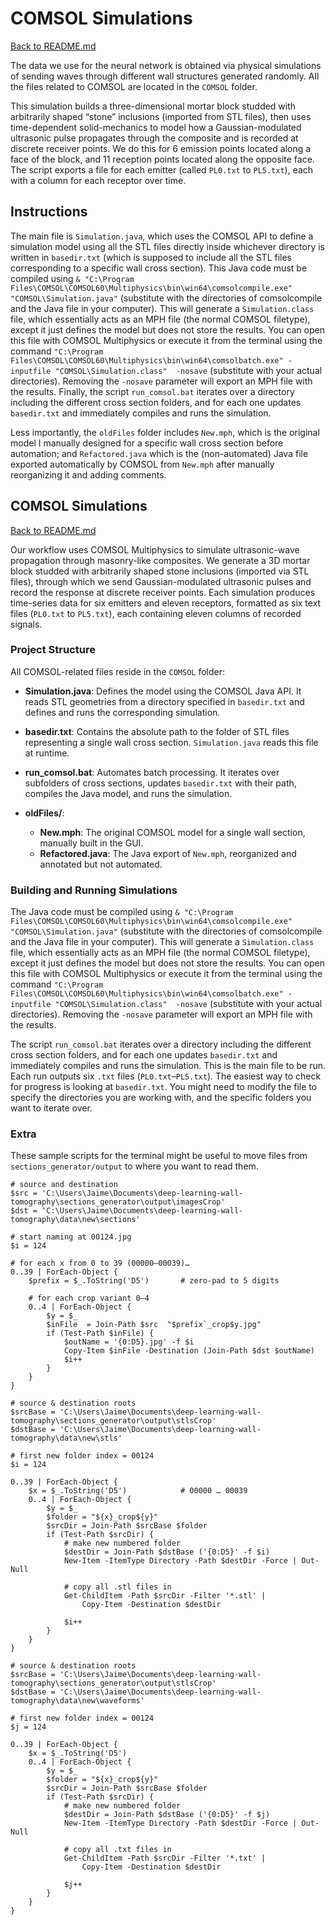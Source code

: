 # COMSOL Simulations

[Back to README.md](../README.md)

The data we use for the neural network is obtained via physical simulations of sending waves through different wall structures generated randomly. All the files related to COMSOL are located in the `COMSOL` folder. 

This simulation builds a three-dimensional mortar block studded with arbitrarily shaped “stone” inclusions (imported from STL files), then uses time-dependent solid-mechanics to model how a Gaussian-modulated ultrasonic pulse propagates through the composite and is recorded at discrete receiver points. We do this for 6 emission points located along a face of the block, and 11 reception points located along the opposite face. The script exports a file for each emitter (called `PL0.txt` to `PL5.txt`), each with a column for each receptor over time.

## Instructions
The main file is `Simulation.java`, which uses the COMSOL API to define a simulation model using all the STL files directly inside whichever directory is written in `basedir.txt` (which is supposed to include all the STL files corresponding to a specific wall cross section). This Java code must be compiled using `& "C:\Program Files\COMSOL\COMSOL60\Multiphysics\bin\win64\comsolcompile.exe" "COMSOL\Simulation.java"` (substitute with the directories of comsolcompile and the Java file in your computer). This will generate a `Simulation.class` file, which essentially acts as an MPH file (the normal COMSOL filetype), except it just defines the model but does not store the results. You can open this file with COMSOL Multiphysics or execute it from the terminal using the command `"C:\Program Files\COMSOL\COMSOL60\Multiphysics\bin\win64\comsolbatch.exe" -inputfile "COMSOL\Simulation.class"  -nosave` (substitute with your actual directories). Removing the `-nosave` parameter will export an MPH file with the results. Finally, the script `run_comsol.bat` iterates over a directory including the different cross section folders, and for each one updates `basedir.txt` and immediately compiles and runs the simulation. 

Less importantly, the `oldFiles` folder includes `New.mph`, which is the original model I manually designed for a specific wall cross section before automation; and `Refactored.java` which is the (non-automated) Java file exported automatically by COMSOL from `New.mph` after manually reorganizing it and adding comments.











## COMSOL Simulations

[Back to README.md](../README.md)

Our workflow uses COMSOL Multiphysics to simulate ultrasonic-wave propagation through masonry-like composites. We generate a 3D mortar block studded with arbitrarily shaped stone inclusions (imported via STL files), through which we send Gaussian-modulated ultrasonic pulses and record the response at discrete receiver points. Each simulation produces time-series data for six emitters and eleven receptors, formatted as six text files (`PL0.txt` to `PL5.txt`), each containing eleven columns of recorded signals.

### Project Structure

All COMSOL-related files reside in the `COMSOL` folder:

* **Simulation.java**: Defines the model using the COMSOL Java API. It reads STL geometries from a directory specified in `basedir.txt` and defines and runs the corresponding simulation.
* **basedir.txt**: Contains the absolute path to the folder of STL files representing a single wall cross section. `Simulation.java` reads this file at runtime.
* **run\_comsol.bat**: Automates batch processing. It iterates over subfolders of cross sections, updates `basedir.txt` with their path, compiles the Java model, and runs the simulation.
* **oldFiles/**:

  * **New\.mph**: The original COMSOL model for a single wall section, manually built in the GUI.
  * **Refactored.java**: The Java export of `New.mph`, reorganized and annotated but not automated.

### Building and Running Simulations

The Java code must be compiled using `& "C:\Program Files\COMSOL\COMSOL60\Multiphysics\bin\win64\comsolcompile.exe" "COMSOL\Simulation.java"` (substitute with the directories of comsolcompile and the Java file in your computer). This will generate a `Simulation.class` file, which essentially acts as an MPH file (the normal COMSOL filetype), except it just defines the model but does not store the results. You can open this file with COMSOL Multiphysics or execute it from the terminal using the command `"C:\Program Files\COMSOL\COMSOL60\Multiphysics\bin\win64\comsolbatch.exe" -inputfile "COMSOL\Simulation.class"  -nosave` (substitute with your actual directories). Removing the `-nosave` parameter will export an MPH file with the results. 

The script `run_comsol.bat` iterates over a directory including the different cross section folders, and for each one updates `basedir.txt` and immediately compiles and runs the simulation. This is the main file to be run. Each run outputs six `.txt` files (`PL0.txt`–`PL5.txt`). The easiest way to check for progress is looking at `basedir.txt`. You might need to modify the file to specify the directories you are working with, and the specific folders you want to iterate over.

### Extra

These sample scripts for the terminal might be useful to move files from `sections_generator/output` to where you want to read them.

```
# source and destination
$src = 'C:\Users\Jaime\Documents\deep-learning-wall-tomography\sections_generator\output\imagesCrop'
$dst = 'C:\Users\Jaime\Documents\deep-learning-wall-tomography\data\new\sections'

# start naming at 00124.jpg
$i = 124

# for each x from 0 to 39 (00000–00039)…
0..39 | ForEach-Object {
    $prefix = $_.ToString('D5')       # zero-pad to 5 digits

    # for each crop variant 0–4
    0..4 | ForEach-Object {
        $y = $_
        $inFile  = Join-Path $src  "$prefix`_crop$y.jpg"
        if (Test-Path $inFile) {
            $outName = '{0:D5}.jpg' -f $i
            Copy-Item $inFile -Destination (Join-Path $dst $outName)
            $i++
        }
    }
}
```


```
# source & destination roots
$srcBase = 'C:\Users\Jaime\Documents\deep-learning-wall-tomography\sections_generator\output\stlsCrop'
$dstBase = 'C:\Users\Jaime\Documents\deep-learning-wall-tomography\data\new\stls'

# first new folder index = 00124
$i = 124

0..39 | ForEach-Object {
    $x = $_.ToString('D5')            # 00000 … 00039
    0..4 | ForEach-Object {
        $y = $_
        $folder = "${x}_crop${y}"
        $srcDir = Join-Path $srcBase $folder
        if (Test-Path $srcDir) {
            # make new numbered folder
            $destDir = Join-Path $dstBase ('{0:D5}' -f $i)
            New-Item -ItemType Directory -Path $destDir -Force | Out-Null

            # copy all .stl files in
            Get-ChildItem -Path $srcDir -Filter '*.stl' | 
                Copy-Item -Destination $destDir

            $i++
        }
    }
}
```

```
# source & destination roots
$srcBase = 'C:\Users\Jaime\Documents\deep-learning-wall-tomography\sections_generator\output\stlsCrop'
$dstBase = 'C:\Users\Jaime\Documents\deep-learning-wall-tomography\data\new\waveforms'

# first new folder index = 00124
$j = 124

0..39 | ForEach-Object {
    $x = $_.ToString('D5')
    0..4 | ForEach-Object {
        $y = $_
        $folder = "${x}_crop${y}"
        $srcDir = Join-Path $srcBase $folder
        if (Test-Path $srcDir) {
            # make new numbered folder
            $destDir = Join-Path $dstBase ('{0:D5}' -f $j)
            New-Item -ItemType Directory -Path $destDir -Force | Out-Null

            # copy all .txt files in
            Get-ChildItem -Path $srcDir -Filter '*.txt' | 
                Copy-Item -Destination $destDir

            $j++
        }
    }
}
```